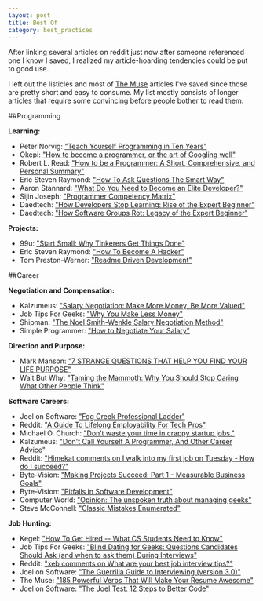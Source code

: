 ```yaml
---
layout: post
title: Best Of
category: best_practices
---
```


After linking several articles on reddit just now after someone referenced one I know I saved, I realized my article-hoarding tendencies could be put to good use.

I left out the listicles and most of [The Muse](https://www.themuse.com/advice/) articles I've saved since those are pretty short and easy to consume. My list mostly consists of longer articles that require some convincing before people bother to read them.

##Programming

**Learning:**

- Peter Norvig: ["Teach Yourself Programming in Ten Years"](http://norvig.com/21-days.html)
- Okepi: ["How to become a programmer, or the art of Googling well"](https://okepi.wordpress.com/2014/08/21/how-to-become-a-programmer-or-the-art-of-googling-well/)
- Robert L. Read: ["How to be a Programmer: A Short, Comprehensive, and Personal Summary"](http://samizdat.mines.edu/howto/HowToBeAProgrammer.html)
- Eric Steven Raymond: ["How To Ask Questions The Smart Way"](http://www.catb.org/esr/faqs/smart-questions.html)
- Aaron Stannard: ["What Do You Need to Become an Elite Developer?"](http://www.aaronstannard.com/what-do-you-need-to-become-an-elite-developer/)
- Sijin Joseph: ["Programmer Competency Matrix"](http://sijinjoseph.com/programmer-competency-matrix/)
- Daedtech: ["How Developers Stop Learning: Rise of the Expert Beginner"](http://www.daedtech.com/how-developers-stop-learning-rise-of-the-expert-beginner)
- Daedtech: ["How Software Groups Rot: Legacy of the Expert Beginner"](http://www.daedtech.com/how-software-groups-rot-legacy-of-the-expert-beginner)

**Projects:**

- 99u: ["Start Small: Why Tinkerers Get Things Done"](http://99u.com/articles/19139/start-small-why-tinkerers-get-things-done)
- Eric Steven Raymond: ["How To Become A Hacker"](http://www.catb.org/esr/faqs/hacker-howto.html)
- Tom Preston-Werner: ["Readme Driven Development"](http://tom.preston-werner.com/2010/08/23/readme-driven-development.html)

##Career

**Negotiation and Compensation:**

- Kalzumeus: ["Salary Negotiation: Make More Money, Be More Valued"](http://www.kalzumeus.com/2012/01/23/salary-negotiation/)
- Job Tips For Geeks: ["Why You Make Less Money"](http://jobtipsforgeeks.com/2013/03/29/less/)
- Shipman: ["The Noel Smith-Wenkle Salary Negotiation Method"](http://infohost.nmt.edu/~shipman/org/noel.html)
- Simple Programmer: ["How to Negotiate Your Salary"](http://simpleprogrammer.com/2014/08/11/negotiate-salary/)

**Direction and Purpose:**

- Mark Manson: ["7 STRANGE QUESTIONS THAT HELP YOU FIND YOUR LIFE PURPOSE"](http://markmanson.net/life-purpose/)
- Wait But Why: ["Taming the Mammoth: Why You Should Stop Caring What Other People Think"](http://waitbutwhy.com/2014/06/taming-mammoth-let-peoples-opinions-run-life.html)

**Software Careers:**

- Joel on Software: ["Fog Creek Professional Ladder"](http://joelonsoftware.com/articles/ladder.html)
- Reddit: ["A Guide To Lifelong Employability For Tech Pros"](http://www.reddit.com/r/cscareerquestions/comments/19h2bm/a_guide_to_lifelong_employability_for_tech_pros/)
- Michael O. Church: ["Don’t waste your time in crappy startup jobs."](http://michaelochurch.wordpress.com/2012/07/08/dont-waste-your-time-in-crappy-startup-jobs/)
- Kalzumeus: ["Don't Call Yourself A Programmer, And Other Career Advice"](http://www.kalzumeus.com/2011/10/28/dont-call-yourself-a-programmer/)
- Reddit: ["Himekat comments on I walk into my first job on Tuesday - How do I succeed?"](http://www.reddit.com/r/cscareerquestions/comments/2ang2p/i_walk_into_my_first_job_on_tuesday_how_do_i/ciwzw6z)
- Byte-Vision: ["Making Projects Succeed: Part 1 - Measurable Business Goals"](http://www.byte-vision.com/BusinessGoalsArticle.aspx)
- Byte-Vision: ["Pitfalls in Software Development"](http://www.byte-vision.com/PitfallsArticle.aspx)
- Computer World: ["Opinion: The unspoken truth about managing geeks"](http://www.computerworld.com/article/2527153/it-management/opinion--the-unspoken-truth-about-managing-geeks.html)
- Steve McConnell: ["Classic Mistakes Enumerated"](http://www.stevemcconnell.com/rdenum.htm)

**Job Hunting:**

- Kegel: ["How To Get Hired -- What CS Students Need to Know"](http://www.kegel.com/academy/getting-hired.html)
- Job Tips For Geeks: ["Blind Dating for Geeks: Questions Candidates Should Ask (and when to ask them) During Interviews"](http://jobtipsforgeeks.com/2012/08/13/blind-dating-for-geeks-questions-candidates-should-ask-and-when-to-ask-them-during-interviews/)
- Reddit: ["xeb comments on What are your best job interview tips?"](http://www.reddit.com/r/AskReddit/comments/bb5kc/what_are_your_best_job_interview_tips/c0lvp2y)
- Joel on Software: ["The Guerrilla Guide to Interviewing (version 3.0)"](http://www.joelonsoftware.com/articles/GuerrillaInterviewing3.html)
- The Muse: ["185 Powerful Verbs That Will Make Your Resume Awesome"](https://www.themuse.com/advice/185-powerful-verbs-that-will-make-your-resume-awesome)
- Joel on Software: ["The Joel Test: 12 Steps to Better Code"](http://www.joelonsoftware.com/articles/fog0000000043.html)